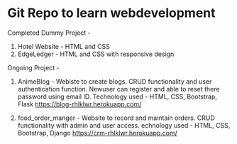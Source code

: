 # Git Repo to learn webdevelopment

Completed Dummy Project - 
1. Hotel Website - HTML and CSS
2. EdgeLedger - HTML and CSS with responsive design

Ongoing Project - 

1. AnimeBlog - 
Webiste to create blogs.
CRUD functionality and user authentication function.
Newuser can register and able to reset there password using email ID.
Technology used - HTML, CSS, Bootstrap, Flask
https://blog-rhlklwr.herokuapp.com/

2. food_order_manger - 
Website to record and maintain orders.
CRUD functionality with admin and user access.
echnology used - HTML, CSS, Bootstrap, Django
https://crm-rhlklwr.herokuapp.com/